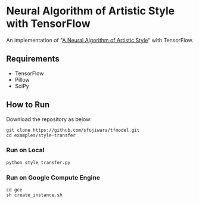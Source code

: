 # Neural Algorithm of Artistic Style with TensorFlow

An implementation of "[A Neural Algorithm of Artistic Style](https://arxiv.org/abs/1508.06576)" with TensorFlow.

## Requirements

* TensorFlow
* Pillow
* SciPy

## How to Run

Download the repository as below:

```
git clone https://github.com/sfujiwara/tfmodel.git
cd examples/style-transfer
```

### Run on Local

```
python style_transfer.py
```

### Run on Google Compute Engine

```
cd gce
sh create_instance.sh
```